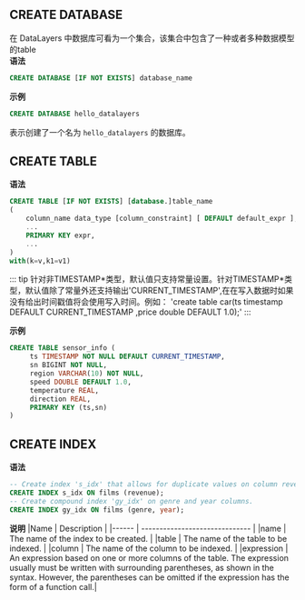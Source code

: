 
## CREATE DATABASE

在 DataLayers 中数据库可看为一个集合，该集合中包含了一种或者多种数据模型的table  
**语法**
```SQL
CREATE DATABASE [IF NOT EXISTS] database_name
```

**示例**
```SQL
CREATE DATABASE hello_datalayers
```
表示创建了一个名为 `hello_datalayers` 的数据库。
## CREATE TABLE

**语法**
```SQL
CREATE TABLE [IF NOT EXISTS] [database.]table_name 
(
    column_name data_type [column_constraint] [ DEFAULT default_expr ],
    ...
    PRIMARY KEY expr,
    ...
)
with(k=v,k1=v1)
```

::: tip
针对非TIMESTAMP*类型，默认值只支持常量设置。针对TIMESTAMP\*类型，默认值除了常量外还支持输出'CURRENT_TIMESTAMP',在在写入数据时如果没有给出时间戳值将会使用写入时间。例如：
'create table car(ts timestamp DEFAULT CURRENT_TIMESTAMP ,price double DEFAULT 1.0);'
:::  

**示例**
```SQL
CREATE TABLE sensor_info (
     ts TIMESTAMP NOT NULL DEFAULT CURRENT_TIMESTAMP,
     sn BIGINT NOT NULL,
     region VARCHAR(10) NOT NULL,
     speed DOUBLE DEFAULT 1.0,
     temperature REAL,
     direction REAL,
     PRIMARY KEY (ts,sn)
)
```

## CREATE INDEX
**语法**
```SQL
-- Create index 's_idx' that allows for duplicate values on column revenue of table films.
CREATE INDEX s_idx ON films (revenue);
-- Create compound index 'gy_idx' on genre and year columns.
CREATE INDEX gy_idx ON films (genre, year);
```

**说明**
|Name       | Description                                                          |
|------     | ------------------------------                                       |
|name       | The name of the index to be created.                                 |
|table      | The name of the table to be indexed.                                 |
|column     | The name of the column to be indexed.                                |
|expression | An expression based on one or more columns of the table. The expression usually must be written with surrounding parentheses, as shown in the syntax. However, the parentheses can be omitted if the expression has the form of a function call.|
